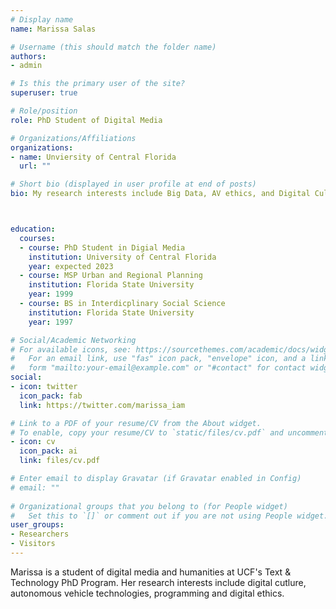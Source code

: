 ```yaml
---
# Display name
name: Marissa Salas

# Username (this should match the folder name)
authors:
- admin

# Is this the primary user of the site?
superuser: true

# Role/position
role: PhD Student of Digital Media

# Organizations/Affiliations
organizations:
- name: Unviersity of Central Florida
  url: ""

# Short bio (displayed in user profile at end of posts)
bio: My research interests include Big Data, AV ethics, and Digital Culture.



education:
  courses:
  - course: PhD Student in Digial Media
    institution: University of Central Florida
    year: expected 2023
  - course: MSP Urban and Regional Planning
    institution: Florida State University
    year: 1999
  - course: BS in Interdicplinary Social Science
    institution: Florida State University
    year: 1997

# Social/Academic Networking
# For available icons, see: https://sourcethemes.com/academic/docs/widgets/#icons
#   For an email link, use "fas" icon pack, "envelope" icon, and a link in the
#   form "mailto:your-email@example.com" or "#contact" for contact widget.
social:
- icon: twitter
  icon_pack: fab
  link: https://twitter.com/marissa_iam

# Link to a PDF of your resume/CV from the About widget.
# To enable, copy your resume/CV to `static/files/cv.pdf` and uncomment the lines below.  
- icon: cv
  icon_pack: ai
  link: files/cv.pdf

# Enter email to display Gravatar (if Gravatar enabled in Config)
# email: ""
  
# Organizational groups that you belong to (for People widget)
#   Set this to `[]` or comment out if you are not using People widget.  
user_groups:
- Researchers
- Visitors
---
```


Marissa is a student of digital media and humanities at UCF's Text & Technology PhD Program. Her research interests include digital cutlure, autonomous vehicle technologies, programming and digital ethics.
 
